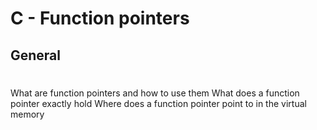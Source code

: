 # C - Function pointers
## General
#
  What are function pointers and how to use them
  What does a function pointer exactly hold
  Where does a function pointer point to in the virtual memory
